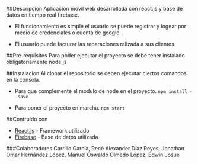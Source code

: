 ##Descripcion
Aplicacion movil web desarrollada con react.js y base de datos en tiempo real firebase.

- El funcionamiento es simple el usuario se puede registrar y logear por medio de credenciales o cuenta de google.

- El usuario puede facturar las reparaciones ralizada a sus clientes.

##Pre-requisitos
Para poder ejecutar el proyecto se debe tener instalado obligatoriamente node.js

##Instalacion
Al clonar el repositorio se deben ejecutar ciertos comandos en la consola.

- Para que complemente el modulo de node en el proyecto.
`npm install --save`

- Para poner el proyecto en marcha.
`npm start`

##Contruido con
- [React.js](https://es.reactjs.org/ "React.js") - Framework utilizado
- [Firebase](https://firebase.google.com/?hl=es "Firebase") - Base de datos utilizada

###Colaboradores
Carrillo García, René Alexander
Díaz Reyes, Jonathan Omar
Hernández López, Manuel Oswaldo
Olmedo López, Edwin Josué
